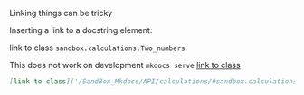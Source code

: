Linking things can be tricky

Inserting a link to a docstring element:

link to class `sandbox.calculations.Two_numbers`

This does not work on development `mkdocs serve`
[link to class]('/SandBox_Mkdocs/API/calculations/#sandbox.calculations.Two_numbers')

```md 
[link to class]('/SandBox_Mkdocs/API/calculations/#sandbox.calculations.Two_numbers')
```
<!-- 
 

`https://lennon-c.github.io/API/calculations/#sandbox.calculations.Two_numbers`
`https://lennon-c.github.io/SandBox_Mkdocs/API/calculations/#sandbox.calculations.Two_numbers` -->